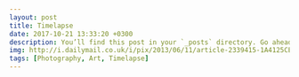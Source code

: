 ```yaml
---
layout: post
title: Timelapse 
date: 2017-10-21 13:33:20 +0300
description: You’ll find this post in your `_posts` directory. Go ahead and edit it and re-build the site to see your changes. # Add post description (optional)
img: http://i.dailymail.co.uk/i/pix/2013/06/11/article-2339415-1A4125CE000005DC-278_964x650.jpg # Add image post (optional)
tags: [Photography, Art, Timelapse]
---
```


<!-- ![Charlie](https://drscdn.500px.org/photo/132194353/m%3D900/v2?user_id=269543&webp=true&sig=52e8bcf231c701d5620382b29fa66d118d28475e7cf028ecc4fdc8a58f4a4405)
 -->

